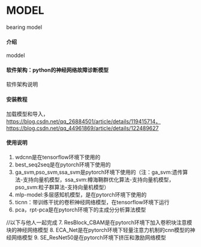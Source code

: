 # MODEL
bearing model

#### 介绍
moddel

#### 软件架构：python的神经网络故障诊断模型
软件架构说明


#### 安装教程

加载模型和导入，https://blog.csdn.net/qq_26884501/article/details/119415714，https://blog.csdn.net/qq_44961869/article/details/122489627

#### 使用说明

1.  wdcnn是在tensorflow环境下使用的
2.  best_seq2seq是在pytorch环境下使用的
3.  ga_svm,pso_svm,ssa_svm是pytorch环境下使用的（注：ga_svm:遗传算法-支持向量机模型，ssa_svm:樽海鞘群优化算法-支持向量机模型，pso_svm:粒子群算法-支持向量机模型）
4.  mlp-model:多层感知机模型，是在pytorch环境下使用的
5.  ticnn：带训练干扰的卷积神经网络模型，在tensorflow环境下运行
6.  pca，rpt-pca是在pytorch环境下的主成分分析算法模型

//以下与他人一起完成
7.  ResBlock_CBAM是在pytorch环境下加入卷积块注意模块的神经网络模型
8.  ECA_Net是在pytorch环境下轻量注意力机制的cnn模型的神经网络模型
9.  SE_ResNet50是在pytorch环境下挤压和激励网络模型
